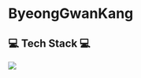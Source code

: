 # ByeongGwanKang
## 💻 Tech Stack 💻
<img src="https://img.shields.io/badge/Python-3766AB?style=flat-square&logo=Python&logoColor=white"/></a>
